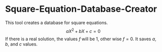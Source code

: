 # Square-Equation-Database-Creator

This tool creates a database for square equations. $$ a X^2 + b X + c = 0$$
If there is a real solution, the values $f$ will be 1, other wise $f=0$. It saves $a$, $b$, and $c$ values.
